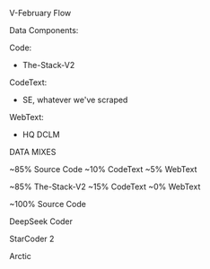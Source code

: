 V-February Flow

Data Components:

Code:
- The-Stack-V2

CodeText:
- SE, whatever we've scraped

WebText:
- HQ DCLM

DATA MIXES

~85% Source Code
~10% CodeText
~5% WebText

~85% The-Stack-V2
~15% CodeText
~0% WebText

~100% Source Code

DeepSeek Coder

StarCoder 2

Arctic